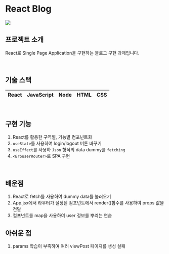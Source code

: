 # React Blog
<img src = "https://user-images.githubusercontent.com/101693495/177041924-647e33f8-67d5-484c-84bb-664d1087394e.gif" >

<br>

## 프로젝트 소개 
React로 Single Page Application을 구현하는 블로그 구현 과제입니다. 

<br>

## 기술 스택 

| React  | JavaScript | Node |  HTML   |  CSS   |
| :---: | :--------: | :--------: | :------: | :-----: |


<br>

## 구현 기능 
1. React를 활용한 구역별, 기능별 컴포넌트화
2. `useState`를 사용하여 login/logout 버튼 바꾸기
3. `useEffect`를 사용하 `Json` 형식의 data dummy를 `fetching`
4. `<BrouserRouter>`로 SPA 구현

<br> 

## 배운점 
1. React로 fetch를 사용하여 dummy data를 불러오기 
2. App.jsx에서 라우터가 설정된 컴포넌트에서 render()함수를 사용하여 props 값을 전달
3. 컴포넌트를 map을 사용하여 user 정보를 뿌리는 연습 

## 아쉬운 점
1. params 학습이 부족하여 여러 viewPost 페이지를 생성 실패 
